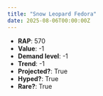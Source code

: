 ```yaml
---
title: "Snow Leopard Fedora"
date: 2025-08-06T00:00:00Z
---
```

- **RAP**: 570
- **Value**: -1
- **Demand level**: -1
- **Trend**: -1
- **Projected?**: True
- **Hyped?**: True
- **Rare?**: True

